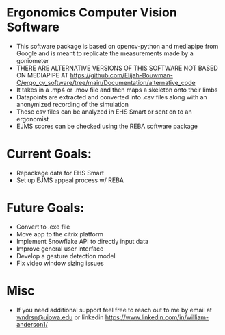 # Ergonomics Computer Vision Software 

- This software package is based on opencv-python and mediapipe from Google and is meant to replicate the measurements made by a goniometer
- THERE ARE ALTERNATIVE VERSIONS OF THIS SOFTWARE NOT BASED ON MEDIAPIPE AT https://github.com/Elijah-Bouwman-C/ergo_cv_software/tree/main/Documentation/alternative_code
- It takes in a .mp4 or .mov file and then maps a skeleton onto their limbs
- Datapoints are extracted and converted into .csv files along with an anonymized recording of the simulation
- These csv files can be analyzed in EHS Smart or sent on to an ergonomist
- EJMS scores can be checked using the REBA software package
  
# Current Goals:
- Repackage data for EHS Smart
- Set up EJMS appeal process w/ REBA

# Future Goals:
- Convert to .exe file
- Move app to the citrix platform
- Implement Snowflake API to directly input data
- Improve general user interface
- Develop a gesture detection model
- Fix video window sizing issues

# Misc
- If you need additional support feel free to reach out to me by email at wndrsn@uiowa.edu or linkedin https://www.linkedin.com/in/william-anderson1/
